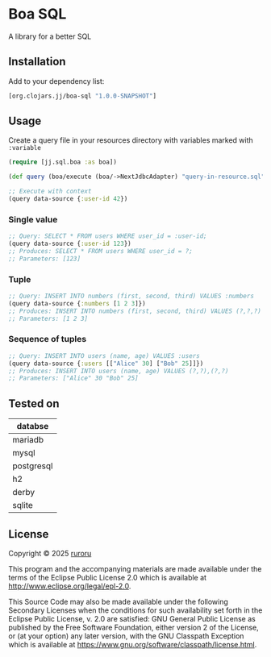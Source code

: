# Boa SQL
A library for a better SQL

## Installation

Add to your dependency list:

```clojure
[org.clojars.jj/boa-sql "1.0.0-SNAPSHOT"]
```

## Usage

Create a query file in your resources directory with variables marked with ``:variable``

```clojure
(require [jj.sql.boa :as boa])

(def query (boa/execute (boa/->NextJdbcAdapter) "query-in-resource.sql"))

;; Execute with context
(query data-source {:user-id 42})
```

### Single value

```clojure
;; Query: SELECT * FROM users WHERE user_id = :user-id;
(query data-source {:user-id 123})
;; Produces: SELECT * FROM users WHERE user_id = ?;
;; Parameters: [123]

```

### Tuple

```clojure
;; Query: INSERT INTO numbers (first, second, third) VALUES :numbers
(query data-source {:numbers [1 2 3]})
;; Produces: INSERT INTO numbers (first, second, third) VALUES (?,?,?)
;; Parameters: [1 2 3]
```

### Sequence of tuples

```clojure
;; Query: INSERT INTO users (name, age) VALUES :users
(query data-source {:users [["Alice" 30] ["Bob" 25]]})
;; Produces: INSERT INTO users (name, age) VALUES (?,?),(?,?)
;; Parameters: ["Alice" 30 "Bob" 25]
```

## Tested on

| databse    |
|------------|
| mariadb    |
| mysql      |
| postgresql |
| h2         |
| derby      |
| sqlite     |

## License

Copyright © 2025 [ruroru](https://github.com/ruroru)

This program and the accompanying materials are made available under the
terms of the Eclipse Public License 2.0 which is available at
http://www.eclipse.org/legal/epl-2.0.

This Source Code may also be made available under the following Secondary
Licenses when the conditions for such availability set forth in the Eclipse
Public License, v. 2.0 are satisfied: GNU General Public License as published by
the Free Software Foundation, either version 2 of the License, or (at your
option) any later version, with the GNU Classpath Exception which is available
at https://www.gnu.org/software/classpath/license.html.
